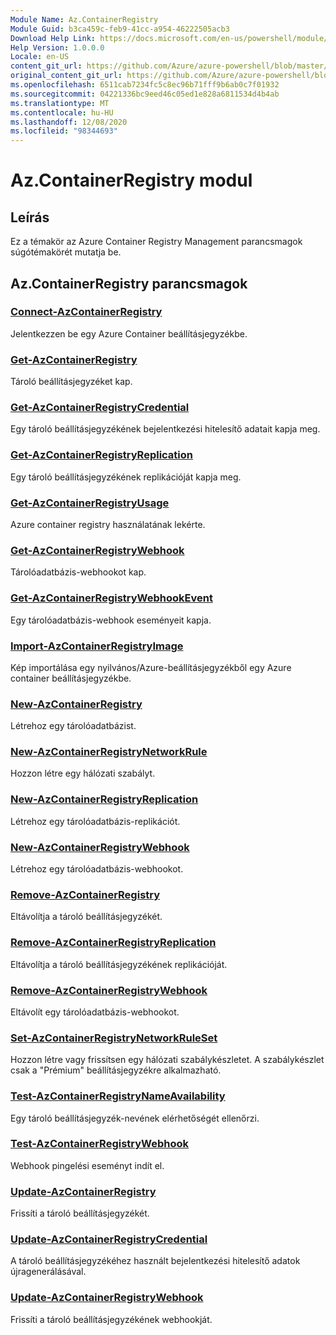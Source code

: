 ```yaml
---
Module Name: Az.ContainerRegistry
Module Guid: b3ca459c-feb9-41cc-a954-46222505acb3
Download Help Link: https://docs.microsoft.com/en-us/powershell/module/az.containerregistry
Help Version: 1.0.0.0
Locale: en-US
content_git_url: https://github.com/Azure/azure-powershell/blob/master/src/ContainerRegistry/ContainerRegistry/help/Az.ContainerRegistry.md
original_content_git_url: https://github.com/Azure/azure-powershell/blob/master/src/ContainerRegistry/ContainerRegistry/help/Az.ContainerRegistry.md
ms.openlocfilehash: 6511cab7234fc5c8ec96b71fff9b6ab0c7f01932
ms.sourcegitcommit: 04221336bc9eed46c05ed1e828a6811534d4b4ab
ms.translationtype: MT
ms.contentlocale: hu-HU
ms.lasthandoff: 12/08/2020
ms.locfileid: "98344693"
---
```

# Az.ContainerRegistry modul
## Leírás
Ez a témakör az Azure Container Registry Management parancsmagok súgótémakörét mutatja be.

## Az.ContainerRegistry parancsmagok
### [Connect-AzContainerRegistry](Connect-AzContainerRegistry.md)
Jelentkezzen be egy Azure Container beállításjegyzékbe.

### [Get-AzContainerRegistry](Get-AzContainerRegistry.md)
Tároló beállításjegyzéket kap.

### [Get-AzContainerRegistryCredential](Get-AzContainerRegistryCredential.md)
Egy tároló beállításjegyzékének bejelentkezési hitelesítő adatait kapja meg.

### [Get-AzContainerRegistryReplication](Get-AzContainerRegistryReplication.md)
Egy tároló beállításjegyzékének replikációját kapja meg.

### [Get-AzContainerRegistryUsage](Get-AzContainerRegistryUsage.md)
Azure container registry használatának lekérte.

### [Get-AzContainerRegistryWebhook](Get-AzContainerRegistryWebhook.md)
Tárolóadatbázis-webhookot kap.

### [Get-AzContainerRegistryWebhookEvent](Get-AzContainerRegistryWebhookEvent.md)
Egy tárolóadatbázis-webhook eseményeit kapja.

### [Import-AzContainerRegistryImage](Import-AzContainerRegistryImage.md)
Kép importálása egy nyilvános/Azure-beállításjegyzékből egy Azure container beállításjegyzékbe.

### [New-AzContainerRegistry](New-AzContainerRegistry.md)
Létrehoz egy tárolóadatbázist.

### [New-AzContainerRegistryNetworkRule](New-AzContainerRegistryNetworkRule.md)
Hozzon létre egy hálózati szabályt.

### [New-AzContainerRegistryReplication](New-AzContainerRegistryReplication.md)
Létrehoz egy tárolóadatbázis-replikációt.

### [New-AzContainerRegistryWebhook](New-AzContainerRegistryWebhook.md)
Létrehoz egy tárolóadatbázis-webhookot.

### [Remove-AzContainerRegistry](Remove-AzContainerRegistry.md)
Eltávolítja a tároló beállításjegyzékét.

### [Remove-AzContainerRegistryReplication](Remove-AzContainerRegistryReplication.md)
Eltávolítja a tároló beállításjegyzékének replikációját.

### [Remove-AzContainerRegistryWebhook](Remove-AzContainerRegistryWebhook.md)
Eltávolít egy tárolóadatbázis-webhookot.

### [Set-AzContainerRegistryNetworkRuleSet](Set-AzContainerRegistryNetworkRuleSet.md)
Hozzon létre vagy frissítsen egy hálózati szabálykészletet. A szabálykészlet csak a "Prémium" beállításjegyzékre alkalmazható.

### [Test-AzContainerRegistryNameAvailability](Test-AzContainerRegistryNameAvailability.md)
Egy tároló beállításjegyzék-nevének elérhetőségét ellenőrzi.

### [Test-AzContainerRegistryWebhook](Test-AzContainerRegistryWebhook.md)
Webhook pingelési eseményt indít el.

### [Update-AzContainerRegistry](Update-AzContainerRegistry.md)
Frissíti a tároló beállításjegyzékét.

### [Update-AzContainerRegistryCredential](Update-AzContainerRegistryCredential.md)
A tároló beállításjegyzékéhez használt bejelentkezési hitelesítő adatok újragenerálásával.

### [Update-AzContainerRegistryWebhook](Update-AzContainerRegistryWebhook.md)
Frissíti a tároló beállításjegyzékének webhookját.


